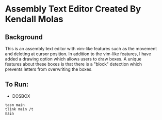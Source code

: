 # Assembly Text Editor Created By Kendall Molas

## Background
This is an assembly text editor with vim-like features such as the movement and deleting at cursor position. In addition to the vim-like features, I have added a drawing option which allows users to draw boxes. A unique features about these boxes is that there is a "block" detection which prevents letters from overwriting the boxes.

## To Run:
- DOSBOX

```
tasm main
tlink main /t
main
```


